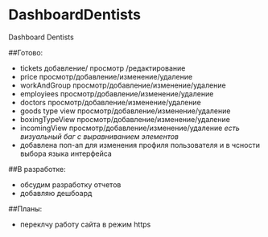 # DashboardDentists
Dashboard Dentists

##Готово:
- tickets добавление/  просмотр /редактирование
- price  просмотр/добавление/изменение/удаление
- workAndGroup  просмотр/добавление/изменение/удаление
- employiees  просмотр/добавление/изменение/удаление
- doctors  просмотр/добавление/изменение/удаление
- goods type view  просмотр/добавление/изменение/удаление
- boxingTypeView  просмотр/добавление/изменение/удаление
- incomingView  просмотр/добавление/изменение/удаление *есть визуальный баг с выравниванием элементов* 
- добавлена поп-ап для изменения профиля пользователя и в чсности выбора языка интерфейса 

##В разработке:
-  обсудим разработку отчетов
-  добавляю дешбоард

##Планы:
- переклчу работу сайта в режим https 
